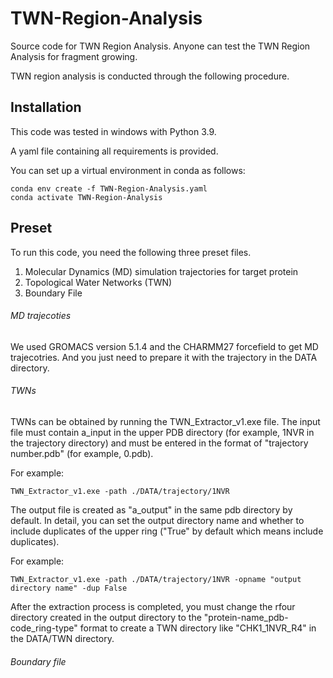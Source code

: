 # TWN-Region-Analysis
Source code for TWN Region Analysis. 
Anyone can test the TWN Region Analysis for fragment growing.

TWN region analysis is conducted through the following procedure.
## Installation
This code was tested in windows with Python 3.9.

A yaml file containing all requirements is provided.

You can set up a virtual environment in conda as follows:

    conda env create -f TWN-Region-Analysis.yaml
    conda activate TWN-Region-Analysis

## Preset
To run this code, you need the following three preset files.
1. Molecular Dynamics (MD) simulation trajectories for target protein
2. Topological Water Networks (TWN)
3. Boundary File

###### MD trajecoties
We used GROMACS version 5.1.4 and the CHARMM27 forcefield to get MD trajecotries. And you just need to prepare it with the trajectory in the DATA directory.

###### TWNs
TWNs can be obtained by running the TWN_Extractor_v1.exe file.
The input file must contain a_input in the upper PDB directory (for example, 1NVR in the trajectory directory) and must be entered in the format of "trajectory number.pdb" (for example, 0.pdb).

For example:

    TWN_Extractor_v1.exe -path ./DATA/trajectory/1NVR

The output file is created as "a_output" in the same pdb directory by default. In detail, you can set the output directory name and whether to include duplicates of the upper ring ("True" by default which means include duplicates).

For example:

    TWN_Extractor_v1.exe -path ./DATA/trajectory/1NVR -opname "output directory name" -dup False
    
After the extraction process is completed, you must change the rfour directory created in the output directory to the "protein-name_pdb-code_ring-type" format to create a TWN directory like "CHK1_1NVR_R4" in the DATA/TWN directory.
###### Boundary file
